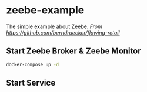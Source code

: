 # zeebe-example

The simple example about Zeebe.
*From https://github.com/berndruecker/flowing-retail*

## Start Zeebe Broker & Zeebe Monitor

```sh
docker-compose up -d
```

## Start Service
